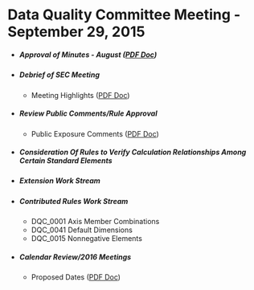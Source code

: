 # Data Quality Committee Meeting - September 29, 2015

* ##### Approval of Minutes - August ([PDF Doc](https://xbrl.us/wp-content/uploads/2015/06/DQCminutes20150826.pdf))

* ##### Debrief of SEC Meeting

  * Meeting Highlights ([PDF Doc](https://xbrl.us/wp-content/uploads/2015/10/DQC-20150928.pdf))

* ##### Review Public Comments/Rule Approval

  * Public Exposure Comments ([PDF Doc](/comments/PublicExposureCommentsReceived91415.pdf?raw=true))

* ##### Consideration Of Rules to Verify Calculation Relationships Among Certain Standard Elements

* ##### Extension Work Stream
  
* ##### Contributed Rules Work Stream

  * DQC_0001 Axis Member Combinations
  * DQC_0041 Default Dimensions
  * DQC_0015 Nonnegative Elements

* ##### Calendar Review/2016 Meetings

  * Proposed Dates ([PDF Doc](/meetings/sep_2015/2016ProposedDates.pdf?raw=true))
